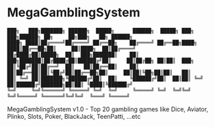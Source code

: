 # MegaGamblingSystem

    ███╗   ███╗███████╗ ██████╗  █████╗      ██████╗  █████╗ ███╗   ███╗██████╗ ██╗     ██╗███╗   ██╗ ██████╗ 
    ████╗ ████║██╔════╝██╔════╝ ██╔══██╗    ██╔════╝ ██╔══██╗████╗ ████║██╔══██╗██║     ██║████╗  ██║██╔════╝ 
    ██╔████╔██║█████╗  ██║  ███╗███████║    ██║  ███╗███████║██╔████╔██║██████╔╝██║     ██║██╔██╗ ██║██║  ███╗
    ██║╚██╔╝██║██╔══╝  ██║   ██║██╔══██║    ██║   ██║██╔══██║██║╚██╔╝██║██╔══██╗██║     ██║██║╚██╗██║██║   ██║
    ██║ ╚═╝ ██║███████╗╚██████╔╝██║  ██║    ╚██████╔╝██║  ██║██║ ╚═╝ ██║██████╔╝███████╗██║██║ ╚████║╚██████╔╝
    ╚═╝     ╚═╝╚══════╝ ╚═════╝ ╚═╝  ╚═╝     ╚═════╝ ╚═╝  ╚═╝╚═╝     ╚═╝╚═════╝ ╚══════╝╚═╝╚═╝  ╚═══╝ ╚═════╝ 

                                                                                                                                                                

MegaGamblingSystem v1.0 - Top 20 gambling games like Dice, Aviator, Plinko, Slots, Poker, BlackJack, TeenPatti, ...etc
